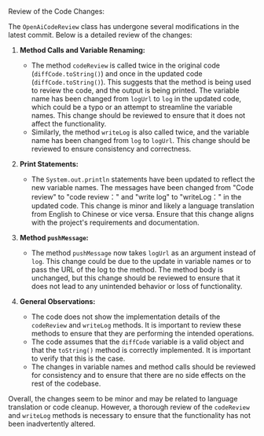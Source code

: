 Review of the Code Changes:

The `OpenAiCodeReview` class has undergone several modifications in the latest commit. Below is a detailed review of the changes:

1. **Method Calls and Variable Renaming:**
   - The method `codeReview` is called twice in the original code (`diffCode.toString()`) and once in the updated code (`diffCode.toString()`). This suggests that the method is being used to review the code, and the output is being printed. The variable name has been changed from `logUrl` to `log` in the updated code, which could be a typo or an attempt to streamline the variable names. This change should be reviewed to ensure that it does not affect the functionality.
   - Similarly, the method `writeLog` is also called twice, and the variable name has been changed from `log` to `logUrl`. This change should be reviewed to ensure consistency and correctness.

2. **Print Statements:**
   - The `System.out.println` statements have been updated to reflect the new variable names. The messages have been changed from "Code review" to "code review：" and "write log" to "writeLog：" in the updated code. This change is minor and likely a language translation from English to Chinese or vice versa. Ensure that this change aligns with the project's requirements and documentation.

3. **Method `pushMessage`:**
   - The method `pushMessage` now takes `logUrl` as an argument instead of `log`. This change could be due to the update in variable names or to pass the URL of the log to the method. The method body is unchanged, but this change should be reviewed to ensure that it does not lead to any unintended behavior or loss of functionality.

4. **General Observations:**
   - The code does not show the implementation details of the `codeReview` and `writeLog` methods. It is important to review these methods to ensure that they are performing the intended operations.
   - The code assumes that the `diffCode` variable is a valid object and that the `toString()` method is correctly implemented. It is important to verify that this is the case.
   - The changes in variable names and method calls should be reviewed for consistency and to ensure that there are no side effects on the rest of the codebase.

Overall, the changes seem to be minor and may be related to language translation or code cleanup. However, a thorough review of the `codeReview` and `writeLog` methods is necessary to ensure that the functionality has not been inadvertently altered.